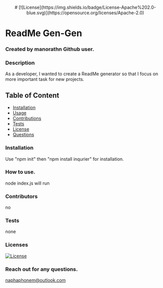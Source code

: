 
<p align="center"> # [![License](https://img.shields.io/badge/License-Apache%202.0-blue.svg)](https://opensource.org/licenses/Apache-2.0) </p>

# ReadMe Gen-Gen

### Created  by manorathn Github user.

### Description
As a developer, I wanted to create a ReadMe generator so that I focus on more important task for new projects. 

## Table of Content
* [Installation](#installation)
* [Usage](#usage)
* [Contributions](#contributions)
* [Tests](#tests)
* [License](#license)
* [Questions](#questions)

### Installation
Use "npm init" then "npm install inqurier" for installation. 

### How to use.
node index.js will run 

### Contributors
no 

### Tests
none 

### Licenses
[![License](https://img.shields.io/badge/License-Apache%202.0-blue.svg)](https://opensource.org/licenses/Apache-2.0)

### Reach out for any questions.
naphaphonem@outlook.com 


